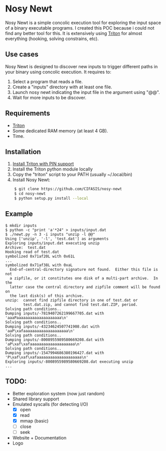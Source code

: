 # Nosy Newt

Nosy Newt is a simple concolic execution tool for exploring the input space of a binary executable programs. I created this POC because i could not find any better tool for this. It is extensively using [Triton](http://triton.quarkslab.com/) for almost everything (hooking, solving constrains, etc).

## Use cases

Nosy Newt is designed to discover new inputs to trigger different paths in your binary using concolic execution. It requires to:

1. Select a program that reads a file.
2. Create a "inputs" directory with at least one file.
3. Launch nosy newt indicating the input file in the argument using "@@".
4. Wait for more inputs to be discover.

## Requirements

* [Triton](https://github.com/JonathanSalwan/Triton)
* Some dedicated RAM memory (at least 4 GB).
* Time.

## Installation

1. [Install Triton with PIN support](http://triton.quarkslab.com/documentation/doxygen/index.html#install_sec)
2. Install the Triton python module locally
3. Copy the "triton" script to your PATH (usually ~/.local/bin)
4. Install Nosy Newt:

```bash
    $ git clone https://github.com/CIFASIS/nosy-newt
    $ cd nosy-newt
    $ python setup.py install --local
```

## Example

    $ mkdir inputs
    $ python -c "print 'a'*24" > inputs/input.dat 
    $ ./newt.py -n 3 -i inputs "unzip -l @@"
    Using ['unzip', '-l', 'test.dat'] as arguments
    Exploring inputs/input.dat executing unzip
    Archive:  test.dat
    Hooking read of test.dat
    symbolized 0x71af20L with 0x61L
    ...
    symbolized 0x71af38L with 0xaL
      End-of-central-directory signature not found.  Either this file is not
      a zipfile, or it constitutes one disk of a multi-part archive.  In the
      latter case the central directory and zipfile comment will be found on
      the last disk(s) of this archive.
    unzip:  cannot find zipfile directory in one of test.dat or
            test.dat.zip, and cannot find test.dat.ZIP, period.
    Solving path conditions..
    Dumping inputs/-7819407262199667705.dat with 'aaaPaaaaaaaaaaaaaaaaaaaa\n'
    Solving path conditions..
    Dumping inputs/-43234624507741908.dat with 'aaP\xafaaaaaaaaaaaaaaaaaaaa\n'
    Solving path conditions..
    Dumping inputs/-8008955989580669208.dat with 'aP\xaf\xafaaaaaaaaaaaaaaaaaaaa\n'
    Solving path conditions..
    Dumping inputs/-1547994686380196427.dat with 'P\xaf\xaf\xafaaaaaaaaaaaaaaaaaaaa\n'
    Exploring inputs/-8008955989580669208.dat executing unzip
    ...


## TODO:

- Better exploration system (now just random)
- Shared library support
- Emulated syscalls (for detecting I/O)
  - [x] open
  - [x] read
  - [x] mmap (basic)
  - [ ] close
  - [ ] seek
- Website + Documentation
- Logo
